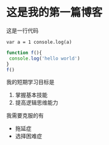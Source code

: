 # 这是我的第一篇博客

这是一行代码

    var a = 1 console.log(a)

 ```javascript
function f(){
  console.log('hello world')
}
f()
 ```

我的短期学习目标是
1. 掌握基本技能
2. 提高逻辑思维能力

我需要克服的有
* 拖延症
* 选择困难症